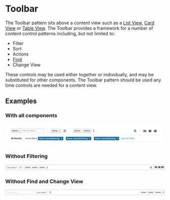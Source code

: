 # Toolbar

The Toolbar pattern sits above a content view such as a [List View](https://www.patternfly.org/pattern-library/content-views/list-view/#/api), [Card View](https://www.patternfly.org/pattern-library/content-views/card-view/#/api) or [Table View](https://www.patternfly.org/pattern-library/content-views/table-view/#/api). The Toolbar provides a framework for a number of content control patterns including, but not limited to:
- Filter
- Sort
- Actions
- [Find](https://www.patternfly.org/pattern-library/forms-and-controls/find/#_)
- Change View

These controls may be used either together or individually, and may be substituted for other components. The Toolbar pattern should be used any time controls are needed for a content view.

## Examples

### With all components

![Toolbar with several active filters](img/toolbar-example.png)

### Without Filtering

![Toolbar pattern with callouts](img/toolbar-layout3.png)

### Without Find and Change View

![Toolbar pattern with callouts](img/toolbar-layout4.png)
